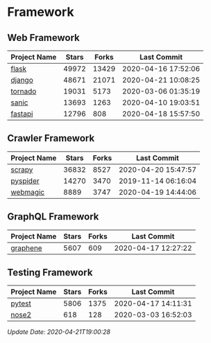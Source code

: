 # Framework

## Web Framework

| Project Name | Stars | Forks | Last Commit |
| ------------ | ----- | ----- | ----------- |
| [flask](https://github.com/pallets/flask) | 49972 | 13429 | 2020-04-16 17:52:06 |
| [django](https://github.com/django/django) | 48671 | 21071 | 2020-04-21 10:08:25 |
| [tornado](https://github.com/tornadoweb/tornado) | 19031 | 5173 | 2020-03-06 01:35:19 |
| [sanic](https://github.com/huge-success/sanic) | 13693 | 1263 | 2020-04-10 19:03:51 |
| [fastapi](https://github.com/tiangolo/fastapi) | 12796 | 808 | 2020-04-18 15:57:50 |

## Crawler Framework

| Project Name | Stars | Forks | Last Commit |
| ------------ | ----- | ----- | ----------- |
| [scrapy](https://github.com/scrapy/scrapy) | 36832 | 8527 | 2020-04-20 15:47:57 |
| [pyspider](https://github.com/binux/pyspider) | 14270 | 3470 | 2019-11-14 06:16:04 |
| [webmagic](https://github.com/code4craft/webmagic) | 8889 | 3747 | 2020-04-19 14:44:06 |

## GraphQL Framework

| Project Name | Stars | Forks | Last Commit |
| ------------ | ----- | ----- | ----------- |
| [graphene](https://github.com/graphql-python/graphene) | 5607 | 609 | 2020-04-17 12:27:22 |

## Testing Framework

| Project Name | Stars | Forks | Last Commit |
| ------------ | ----- | ----- | ----------- |
| [pytest](https://github.com/pytest-dev/pytest) | 5806 | 1375 | 2020-04-17 14:11:31 |
| [nose2](https://github.com/nose-devs/nose2) | 618 | 128 | 2020-03-03 16:52:03 |

*Update Date: 2020-04-21T19:00:28*
